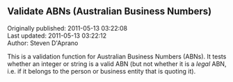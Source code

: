 ## Validate ABNs (Australian Business Numbers)  
Originally published: 2011-05-13 03:22:08  
Last updated: 2011-05-13 03:22:12  
Author: Steven D'Aprano  
  
This is a validation function for Australian Business Numbers (ABNs). It tests whether an integer or string is a valid ABN (but not whether it is a *legal* ABN, i.e. if it belongs to the person or business entity that is quoting it).